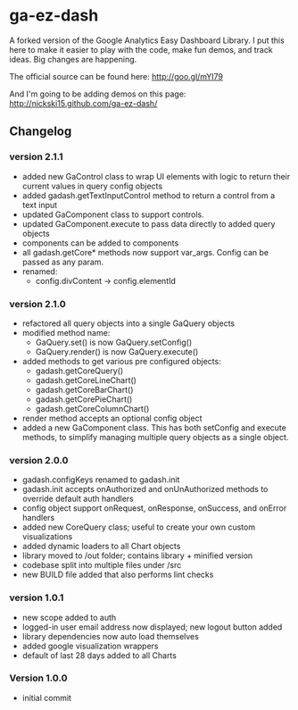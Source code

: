 ga-ez-dash
==========

A forked version of the Google Analytics Easy Dashboard Library.
I put this here to make it easier to play with the code, make fun demos, and track ideas. Big changes are happening.

The official source can be found here: http://goo.gl/mYI79

And I'm going to be adding demos on this page: http://nickski15.github.com/ga-ez-dash/



Changelog
---------

### version 2.1.1
- added new GaControl class to wrap UI elements with logic to return their
  current values in query config objects
- added gadash.getTextInputControl method to return a control from a text input
- updated GaComponent class to support controls.
- updated GaComponent.execute to pass data directly to added query objects
- components can be added to components
- all gadash.getCore* methods now support var_args. Config can be passed as any param.
- renamed:
  - config.divContent -> config.elementId


### version 2.1.0
- refactored all query objects into a single GaQuery objects
- modified method name:
  - GaQuery.set() is now GaQuery.setConfig()
  - GaQuery.render() is now GaQuery.execute()
- added methods to get various pre configured objects:
  - gadash.getCoreQuery()
  - gadash.getCoreLineChart()
  - gadash.getCoreBarChart()
  - gadash.getCorePieChart()
  - gadash.getCoreColumnChart()
- render method accepts an optional config object
- added a new GaComponent class. This has both setConfig and execute methods,
  to simplify managing multiple query objects as a single object.


### version 2.0.0
- gadash.configKeys renamed to gadash.init
- gadash.init accepts onAuthorized and onUnAuthorized methods to override
  default auth handlers
- config object support onRequest, onResponse, onSuccess, and onError handlers
- added new CoreQuery class; useful to create your own custom visualizations
- added dynamic loaders to all Chart objects
- library moved to /out folder; contains library + minified version
- codebase split into multiple files under /src
- new BUILD file added that also performs lint checks


### version 1.0.1
- new scope added to auth
- logged-in user email address now displayed; new logout button added
- library dependencies now auto load themselves
- added google visualization wrappers
- default of last 28 days added to all Charts


### Version 1.0.0
- initial commit

